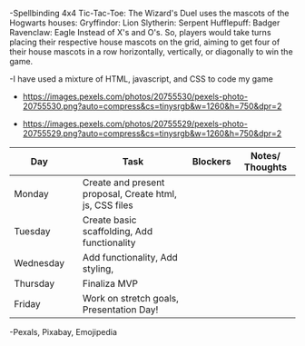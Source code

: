 -Spellbinding 4x4 Tic-Tac-Toe: The Wizard's Duel uses the mascots of the Hogwarts houses:
Gryffindor: Lion
Slytherin: Serpent
Hufflepuff: Badger
Ravenclaw: Eagle
Instead of X's and O's. So, players would take turns placing their respective house mascots on the grid, aiming to get four of their house mascots in a row horizontally, vertically, or diagonally to win the game. 

-I have used a mixture of HTML, javascript, and CSS to code my game

- https://images.pexels.com/photos/20755530/pexels-photo-20755530.png?auto=compress&cs=tinysrgb&w=1260&h=750&dpr=2

- https://images.pexels.com/photos/20755529/pexels-photo-20755529.png?auto=compress&cs=tinysrgb&w=1260&h=750&dpr=2 


| Day        |   | Task                               | Blockers | Notes/ Thoughts |
|------------|---|------------------------------------|----------|-----------------|
| Monday   |   | Create and present proposal, Create html, js, CSS files        |          |                 |
| Tuesday     |   | Create basic scaffolding, Add functionality           |          |                 |
| Wednesday   |   | Add functionality,  Add styling,           |          |                 |
| Thursday     |   | Finaliza MVP                       |          |                 |
| Friday     |   |  Work on stretch goals, Presentation Day!                          |          |                 |
-Pexals, Pixabay, Emojipedia
